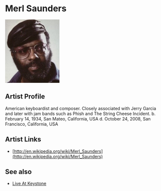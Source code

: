 # Merl Saunders

![](../../assets/artists/Merl_Saunders.png)

## Artist Profile

American keyboardist and composer. Closely associated with Jerry Garcia and later with jam bands such as Phish and The String Cheese Incident.
b. February 14, 1934, San Mateo, California, USA
d. October 24, 2008, San Francisco, California, USA

## Artist Links

- [http://en.wikipedia.org/wiki/Merl_Saunders](http://en.wikipedia.org/wiki/Merl_Saunders)


## See also

- [Live At Keystone](Live_At_Keystone.md)
